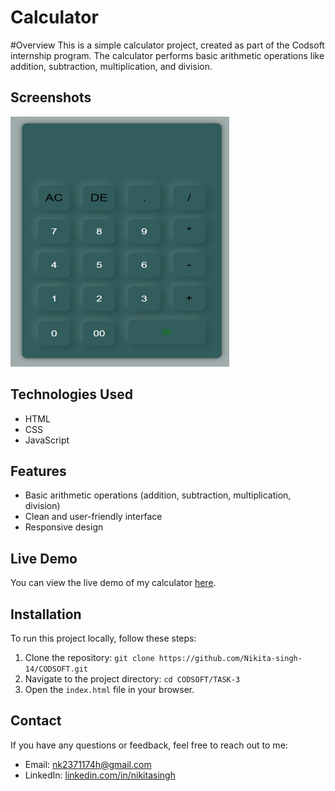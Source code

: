 # Calculator

#Overview
This is a simple calculator project, created as part of the Codsoft internship program. The calculator performs basic arithmetic operations like addition, subtraction, multiplication, and division.

## Screenshots
<img src="screenshots/screenshot.png" width="350" height="400">



## Technologies Used
* HTML
* CSS
* JavaScript

## Features
* Basic arithmetic operations (addition, subtraction, multiplication, division)
* Clean and user-friendly interface
* Responsive design

## Live Demo
You can view the live demo of my calculator [here](https://nikita-singh-14.github.io/calculator/).

## Installation
To run this project locally, follow these steps:

1. Clone the repository: `git clone https://github.com/Nikita-singh-14/CODSOFT.git`
2. Navigate to the project directory: `cd CODSOFT/TASK-3`
3. Open the `index.html` file in your browser.

## Contact
If you have any questions or feedback, feel free to reach out to me:

* Email: [nk2371174h@gmail.com](mailto:nikitasingh@email.com)
* LinkedIn: [linkedin.com/in/nikitasingh](https://www.linkedin.com/in/nikita-singh-3560652bb?utm_source=share&utm_campaign=share_via&utm_content=profile&utm_medium=android_app)

